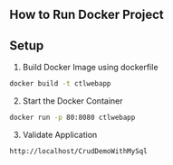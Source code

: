 ## How to Run Docker Project

## Setup

1. Build Docker Image using dockerfile
```bash
docker build -t ctlwebapp
```
2. Start the Docker Container
```bash
docker run -p 80:8080 ctlwebapp
```
3. Validate Application
```bash
http://localhost/CrudDemoWithMySql
```
